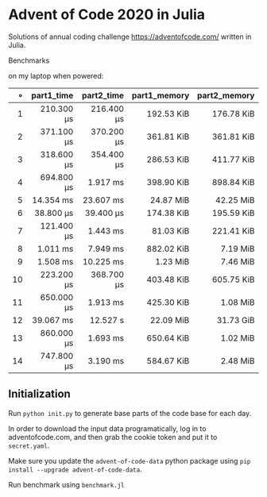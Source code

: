 # Advent of Code 2020 in Julia

Solutions of annual coding challenge https://adventofcode.com/ written in Julia.

Benchmarks

on my laptop when powered:

|   ∘ | part1_time | part2_time | part1_memory | part2_memory |
| ---:| ----------:| ----------:| ------------:| ------------:|
|   1 | 210.300 μs | 216.400 μs |   192.53 KiB |   176.78 KiB |
|   2 | 371.100 μs | 370.200 μs |   361.81 KiB |   361.81 KiB |
|   3 | 318.600 μs | 354.400 μs |   286.53 KiB |   411.77 KiB |
|   4 | 694.800 μs |   1.917 ms |   398.90 KiB |   898.84 KiB |
|   5 |  14.354 ms |  23.607 ms |    24.87 MiB |    42.25 MiB |
|   6 |  38.800 μs |  39.400 μs |   174.38 KiB |   195.59 KiB |
|   7 | 121.400 μs |   1.443 ms |    81.03 KiB |   221.41 KiB |
|   8 |   1.011 ms |   7.949 ms |   882.02 KiB |     7.19 MiB |
|   9 |   1.508 ms |  10.225 ms |     1.23 MiB |     7.46 MiB |
|  10 | 223.200 μs | 368.700 μs |   403.48 KiB |   605.75 KiB |
|  11 | 650.000 μs |   1.913 ms |   425.30 KiB |     1.08 MiB |
|  12 |  39.067 ms |   12.527 s |    22.09 MiB |    31.73 GiB |
|  13 | 860.000 μs |   1.693 ms |   650.64 KiB |     1.02 MiB |
|  14 | 747.800 μs |   3.190 ms |   584.67 KiB |     2.48 MiB |

## Initialization

Run `python init.py` to generate base parts of the code base for each day.

In order to download the input data programatically, log in to adventofcode.com, and then grab the cookie token and put it to `secret.yaml`.

Make sure you update the `advent-of-code-data` python package using `pip install --upgrade advent-of-code-data`.

Run benchmark using `benchmark.jl`
